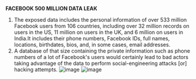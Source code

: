 **FACEBOOK 500 MILLION DATA LEAK**
1. The exposed data includes the personal information of over 533 million Facebook users from 106 countries, including over 32 million records on users in the US, 11 million on users in the UK, and 6 million on users in India.It includes their phone numbers, Facebook IDs, full names, locations, birthdates, bios, and, in some cases, email addresses.
2. A database of that size containing the private information such as phone numbers of a lot of Facebook's users would certainly lead to bad actors taking advantage of the data to perform social-engineering attacks [or] hacking attempts.
![image](https://user-images.githubusercontent.com/94389333/142240083-01d46532-a395-4419-9b13-fbd786cae8ac.png)
![image](https://user-images.githubusercontent.com/94389333/142031782-060b772c-e918-49dd-a000-5ac6922be269.png)
